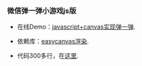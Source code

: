 ### 微信弹一弹小游戏js版

- 在线Demo：[javascript+canvas实现弹一弹](https://chenzhuo1992.github.io/tanyitan/).

- 依赖库：[easycanvas渲染](https://chenzhuo1992.github.io/easycanvas/).

- 代码300多行，在[这里](https://github.com/chenzhuo1992/tanyitan/blob/master/docs/index.html).
